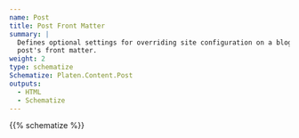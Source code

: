 ```yaml
---
name: Post
title: Post Front Matter
summary: |
  Defines optional settings for overriding site configuration on a blog post using values in the
  post's front matter.
weight: 2
type: schematize
Schematize: Platen.Content.Post
outputs:
  - HTML
  - Schematize
---
```


{{% schematize %}}
